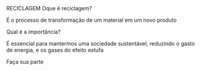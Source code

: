 <!DOCTYPE² HTML>
<html>
<meta charset="utf- 8">
<tittle> RECICLAGEM </tittle>
<body>
<linkreal="stileshee"hret="simbolodareciclagem.jpg
<p> Oque é reciclagem? </p>
<p> É o processo de transformação de um material em um novo produto</P>
<p>Qual é a importância?</p>
<p> É essencial para mantermos uma sociedade sustentável, reduzindo o gasto de energia, e os gases do efeito estufa</p>
<body>
<linkreal="stylessheet"hret"=planeta.jpg'>
<p> Faça sua parte </p>
